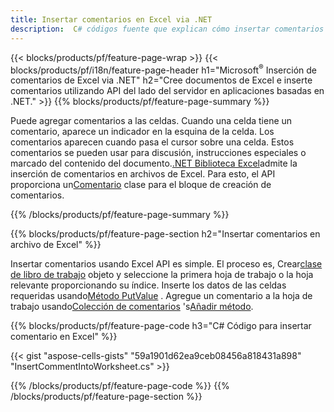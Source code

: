 ```yaml
---
title: Insertar comentarios en Excel via .NET
description:  C# códigos fuente que explican cómo insertar comentarios en Microsoft archivos de Excel usando .NET Library.
---
```

{{< blocks/products/pf/feature-page-wrap >}}
{{< blocks/products/pf/i18n/feature-page-header h1="Microsoft<sup>&reg;</sup> Inserción de comentarios de Excel via .NET" h2="Cree documentos de Excel e inserte comentarios utilizando API del lado del servidor en aplicaciones basadas en .NET." >}}
{{% blocks/products/pf/feature-page-summary %}}

 Puede agregar comentarios a las celdas. Cuando una celda tiene un comentario, aparece un indicador en la esquina de la celda. Los comentarios aparecen cuando pasa el cursor sobre una celda. Estos comentarios se pueden usar para discusión, instrucciones especiales o marcado del contenido del documento.[.NET Biblioteca Excel](/cells/es/net/)admite la inserción de comentarios en archivos de Excel. Para esto, el API proporciona un[Comentario](https://reference.aspose.com/cells/net/aspose.cells/comment) clase para el bloque de creación de comentarios.

{{% /blocks/products/pf/feature-page-summary %}}

{{% blocks/products/pf/feature-page-section h2="Insertar comentarios en archivo de Excel" %}}

 Insertar comentarios usando Excel API es simple. El proceso es, Crear[clase de libro de trabajo](https://reference.aspose.com/cells/net/aspose.cells/workbook) objeto y seleccione la primera hoja de trabajo o la hoja relevante proporcionando su índice. Inserte los datos de las celdas requeridas usando[Método PutValue](https://reference.aspose.com/cells/net/aspose.cells/cell/methods/putvalue/index) . Agregue un comentario a la hoja de trabajo usando[Colección de comentarios](https://reference.aspose.com/cells/net/aspose.cells/commentcollection) 's[Añadir método](https://reference.aspose.com/cells/net/aspose.cells.commentcollection/add/methods/1).

{{% blocks/products/pf/feature-page-code h3="C# Código para insertar comentario en Excel" %}}

{{< gist "aspose-cells-gists" "59a1901d62ea9ceb08456a818431a898" "InsertCommentIntoWorksheet.cs" >}}

{{% /blocks/products/pf/feature-page-code %}}
{{% /blocks/products/pf/feature-page-section %}}
